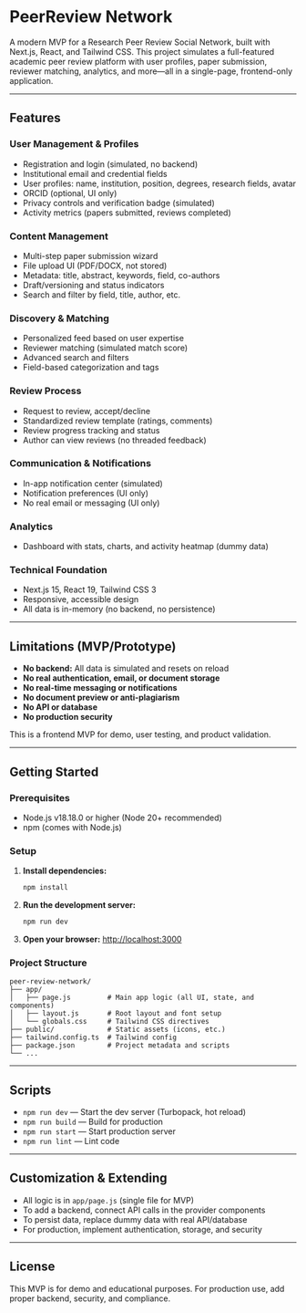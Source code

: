 # PeerReview Network

A modern MVP for a Research Peer Review Social Network, built with Next.js, React, and Tailwind CSS. This project simulates a full-featured academic peer review platform with user profiles, paper submission, reviewer matching, analytics, and more—all in a single-page, frontend-only application.

---

## Features

### User Management & Profiles
- Registration and login (simulated, no backend)
- Institutional email and credential fields
- User profiles: name, institution, position, degrees, research fields, avatar
- ORCID (optional, UI only)
- Privacy controls and verification badge (simulated)
- Activity metrics (papers submitted, reviews completed)

### Content Management
- Multi-step paper submission wizard
- File upload UI (PDF/DOCX, not stored)
- Metadata: title, abstract, keywords, field, co-authors
- Draft/versioning and status indicators
- Search and filter by field, title, author, etc.

### Discovery & Matching
- Personalized feed based on user expertise
- Reviewer matching (simulated match score)
- Advanced search and filters
- Field-based categorization and tags

### Review Process
- Request to review, accept/decline
- Standardized review template (ratings, comments)
- Review progress tracking and status
- Author can view reviews (no threaded feedback)

### Communication & Notifications
- In-app notification center (simulated)
- Notification preferences (UI only)
- No real email or messaging (UI only)

### Analytics
- Dashboard with stats, charts, and activity heatmap (dummy data)

### Technical Foundation
- Next.js 15, React 19, Tailwind CSS 3
- Responsive, accessible design
- All data is in-memory (no backend, no persistence)

---

## Limitations (MVP/Prototype)
- **No backend:** All data is simulated and resets on reload
- **No real authentication, email, or document storage**
- **No real-time messaging or notifications**
- **No document preview or anti-plagiarism**
- **No API or database**
- **No production security**

This is a frontend MVP for demo, user testing, and product validation.

---

## Getting Started

### Prerequisites
- Node.js v18.18.0 or higher (Node 20+ recommended)
- npm (comes with Node.js)

### Setup
1. **Install dependencies:**
   ```bash
   npm install
   ```
2. **Run the development server:**
   ```bash
   npm run dev
   ```
3. **Open your browser:**
   [http://localhost:3000](http://localhost:3000)

### Project Structure
```
peer-review-network/
├── app/
│   ├── page.js         # Main app logic (all UI, state, and components)
│   ├── layout.js       # Root layout and font setup
│   └── globals.css     # Tailwind CSS directives
├── public/             # Static assets (icons, etc.)
├── tailwind.config.ts  # Tailwind config
├── package.json        # Project metadata and scripts
└── ...
```

---

## Scripts
- `npm run dev` — Start the dev server (Turbopack, hot reload)
- `npm run build` — Build for production
- `npm run start` — Start production server
- `npm run lint` — Lint code

---

## Customization & Extending
- All logic is in `app/page.js` (single file for MVP)
- To add a backend, connect API calls in the provider components
- To persist data, replace dummy data with real API/database
- For production, implement authentication, storage, and security

---

## License
This MVP is for demo and educational purposes. For production use, add proper backend, security, and compliance.
